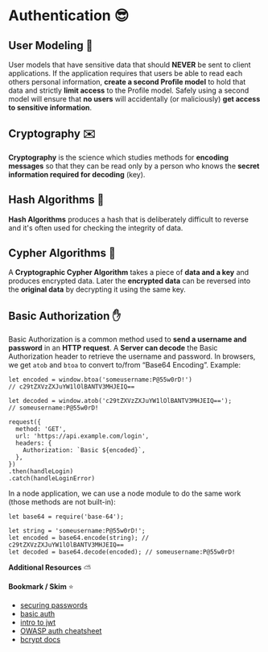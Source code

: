 # Authentication :sunglasses:

## User Modeling :busts_in_silhouette:

User models that have sensitive data that should **NEVER** be sent to client applications. If the application requires that users be able to read each others personal information, **create a second Profile model** to hold that data and strictly **limit access** to the Profile model. Safely using a second model will ensure that **no users** will accidentally (or maliciously) **get access to sensitive information**.

## Cryptography :envelope:

**Cryptography** is the science which studies methods for **encoding messages** so that they can be read only by a person who knows the **secret information required for decoding** (key).

## Hash Algorithms :memo:

**Hash Algorithms** produces a hash that is deliberately difficult to reverse and it's often used for checking the integrity of data.

## Cypher Algorithms :arrows_counterclockwise:

A **Cryptographic Cypher Algorithm** takes a piece of **data and a key** and produces encrypted data. Later the **encrypted data** can be reversed into the **original data** by decrypting it using the same key.

## Basic Authorization :hand:

Basic Authorization is a common method used to **send a username and password** in an **HTTP request**. A **Server can decode** the Basic Authorization header to retrieve the username and password.
In browsers, we get `atob` and `btoa` to convert to/from “Base64 Encoding”.
Example:
```
let encoded = window.btoa('someusername:P@55w0rD!')
// c29tZXVzZXJuYW1lOlBANTV3MHJEIQ==

let decoded = window.atob('c29tZXVzZXJuYW1lOlBANTV3MHJEIQ==');
// someusername:P@55w0rD!

request({
  method: 'GET',
  url: 'https://api.example.com/login',
  headers: {
    Authorization: `Basic ${encoded}`,
  },
})
.then(handleLogin)
.catch(handleLoginError)
```
In a node application, we can use a node module to do the same work (those methods are not built-in):
```
let base64 = require('base-64');

let string = 'someusername:P@55w0rD!';
let encoded = base64.encode(string); // c29tZXVzZXJuYW1lOlBANTV3MHJEIQ==
let decoded = base64.decode(encoded); // someusername:P@55w0rD!
```

**Additional Resources** :partly_sunny:

**Bookmark / Skim** :star:

- [securing passwords](http://dustwell.com/how-to-handle-passwords-bcrypt.html)
- [basic auth](https://en.wikipedia.org/wiki/Basic_access_authentication)
- [intro to jwt](https://jwt.io/introduction/)
- [OWASP auth cheatsheet](https://cheatsheetseries.owasp.org/cheatsheets/Authentication_Cheat_Sheet.html)
- [bcrypt docs](https://www.npmjs.com/package/bcrypt)
